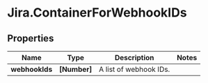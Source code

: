 # Jira.ContainerForWebhookIDs

## Properties

Name | Type | Description | Notes
------------ | ------------- | ------------- | -------------
**webhookIds** | **[Number]** | A list of webhook IDs. | 


